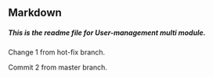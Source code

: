 ## Markdown

##### This is the _readme_ file for **User-management** multi module.

Change 1 from hot-fix branch.

Commit 2 from master branch.